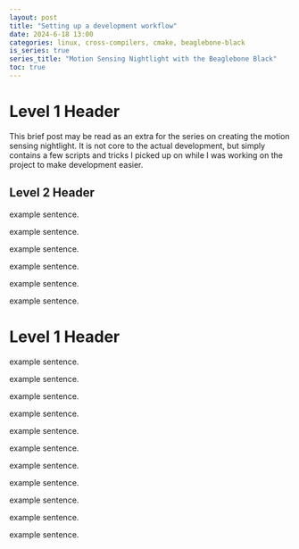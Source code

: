 ```yaml
---
layout: post
title: "Setting up a development workflow"
date: 2024-6-18 13:00
categories: linux, cross-compilers, cmake, beaglebone-black
is_series: true
series_title: "Motion Sensing Nightlight with the Beaglebone Black"
toc: true
---
```


# Level 1 Header

This brief post may be read as an extra for the series on creating the motion sensing nightlight. It is not core to the actual development, but simply contains a few scripts and tricks I picked up on while I was working on the project to make development easier.

## Level 2 Header
example sentence.

example sentence.

example sentence.

example sentence.

example sentence.

example sentence.


# Level 1 Header

example sentence.

example sentence.

example sentence.

example sentence.

example sentence.

example sentence.

example sentence.

example sentence.

example sentence.

example sentence.

example sentence.
